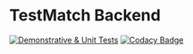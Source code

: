 # TestMatch Backend

[![Demonstrative & Unit Tests](https://github.com/LiamBlake/TestMatch-Backend/actions/workflows/autotest.yml/badge.svg?branch=master)](https://github.com/LiamBlake/TestMatch-Backend/actions/workflows/autotest.yml) [![Codacy Badge](https://app.codacy.com/project/badge/Grade/f6f55f2a99bf40ceb541b5351616e77c)](https://www.codacy.com/gh/LiamBlake/TestMatch-Backend/dashboard?utm_source=github.com&amp;utm_medium=referral&amp;utm_content=LiamBlake/TestMatch-Backend&amp;utm_campaign=Badge_Grade)

